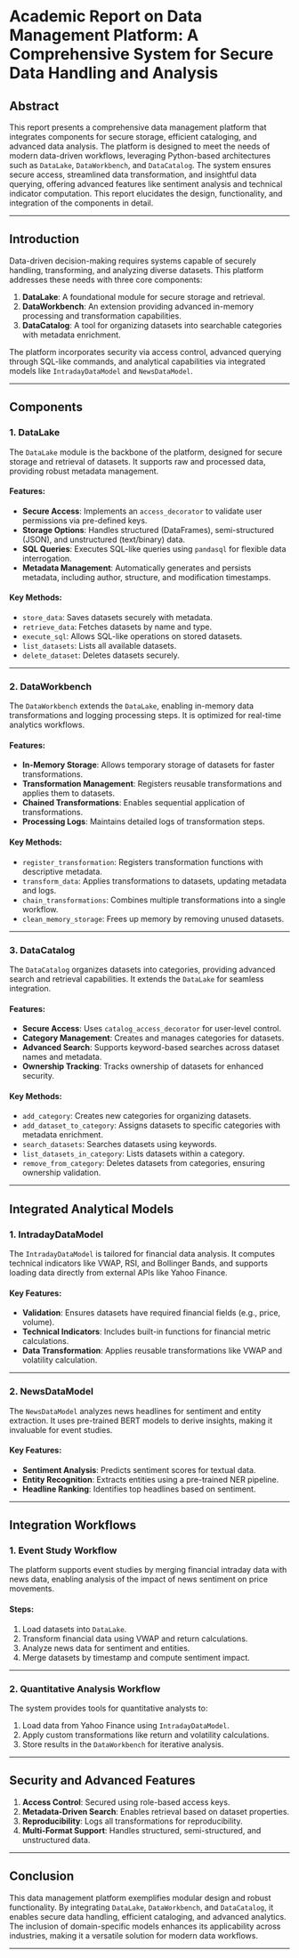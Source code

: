 
# **Academic Report on Data Management Platform: A Comprehensive System for Secure Data Handling and Analysis**

## **Abstract**
This report presents a comprehensive data management platform that integrates components for secure storage, efficient cataloging, and advanced data analysis. The platform is designed to meet the needs of modern data-driven workflows, leveraging Python-based architectures such as `DataLake`, `DataWorkbench`, and `DataCatalog`. The system ensures secure access, streamlined data transformation, and insightful data querying, offering advanced features like sentiment analysis and technical indicator computation. This report elucidates the design, functionality, and integration of the components in detail.

---

## **Introduction**
Data-driven decision-making requires systems capable of securely handling, transforming, and analyzing diverse datasets. This platform addresses these needs with three core components:
1. **DataLake**: A foundational module for secure storage and retrieval.
2. **DataWorkbench**: An extension providing advanced in-memory processing and transformation capabilities.
3. **DataCatalog**: A tool for organizing datasets into searchable categories with metadata enrichment.

The platform incorporates security via access control, advanced querying through SQL-like commands, and analytical capabilities via integrated models like `IntradayDataModel` and `NewsDataModel`.

---

## **Components**

### **1. DataLake**
The `DataLake` module is the backbone of the platform, designed for secure storage and retrieval of datasets. It supports raw and processed data, providing robust metadata management.

#### Features:
- **Secure Access**: Implements an `access_decorator` to validate user permissions via pre-defined keys.
- **Storage Options**: Handles structured (DataFrames), semi-structured (JSON), and unstructured (text/binary) data.
- **SQL Queries**: Executes SQL-like queries using `pandasql` for flexible data interrogation.
- **Metadata Management**: Automatically generates and persists metadata, including author, structure, and modification timestamps.

#### Key Methods:
- `store_data`: Saves datasets securely with metadata.
- `retrieve_data`: Fetches datasets by name and type.
- `execute_sql`: Allows SQL-like operations on stored datasets.
- `list_datasets`: Lists all available datasets.
- `delete_dataset`: Deletes datasets securely.

---

### **2. DataWorkbench**
The `DataWorkbench` extends the `DataLake`, enabling in-memory data transformations and logging processing steps. It is optimized for real-time analytics workflows.

#### Features:
- **In-Memory Storage**: Allows temporary storage of datasets for faster transformations.
- **Transformation Management**: Registers reusable transformations and applies them to datasets.
- **Chained Transformations**: Enables sequential application of transformations.
- **Processing Logs**: Maintains detailed logs of transformation steps.

#### Key Methods:
- `register_transformation`: Registers transformation functions with descriptive metadata.
- `transform_data`: Applies transformations to datasets, updating metadata and logs.
- `chain_transformations`: Combines multiple transformations into a single workflow.
- `clean_memory_storage`: Frees up memory by removing unused datasets.

---

### **3. DataCatalog**
The `DataCatalog` organizes datasets into categories, providing advanced search and retrieval capabilities. It extends the `DataLake` for seamless integration.

#### Features:
- **Secure Access**: Uses `catalog_access_decorator` for user-level control.
- **Category Management**: Creates and manages categories for datasets.
- **Advanced Search**: Supports keyword-based searches across dataset names and metadata.
- **Ownership Tracking**: Tracks ownership of datasets for enhanced security.

#### Key Methods:
- `add_category`: Creates new categories for organizing datasets.
- `add_dataset_to_category`: Assigns datasets to specific categories with metadata enrichment.
- `search_datasets`: Searches datasets using keywords.
- `list_datasets_in_category`: Lists datasets within a category.
- `remove_from_category`: Deletes datasets from categories, ensuring ownership validation.

---

## **Integrated Analytical Models**

### **1. IntradayDataModel**
The `IntradayDataModel` is tailored for financial data analysis. It computes technical indicators like VWAP, RSI, and Bollinger Bands, and supports loading data directly from external APIs like Yahoo Finance.

#### Key Features:
- **Validation**: Ensures datasets have required financial fields (e.g., price, volume).
- **Technical Indicators**: Includes built-in functions for financial metric calculations.
- **Data Transformation**: Applies reusable transformations like VWAP and volatility calculation.

---

### **2. NewsDataModel**
The `NewsDataModel` analyzes news headlines for sentiment and entity extraction. It uses pre-trained BERT models to derive insights, making it invaluable for event studies.

#### Key Features:
- **Sentiment Analysis**: Predicts sentiment scores for textual data.
- **Entity Recognition**: Extracts entities using a pre-trained NER pipeline.
- **Headline Ranking**: Identifies top headlines based on sentiment.

---

## **Integration Workflows**

### **1. Event Study Workflow**
The platform supports event studies by merging financial intraday data with news data, enabling analysis of the impact of news sentiment on price movements.

#### Steps:
1. Load datasets into `DataLake`.
2. Transform financial data using VWAP and return calculations.
3. Analyze news data for sentiment and entities.
4. Merge datasets by timestamp and compute sentiment impact.

---

### **2. Quantitative Analysis Workflow**
The system provides tools for quantitative analysts to:
1. Load data from Yahoo Finance using `IntradayDataModel`.
2. Apply custom transformations like return and volatility calculations.
3. Store results in the `DataWorkbench` for iterative analysis.

---

## **Security and Advanced Features**
1. **Access Control**: Secured using role-based access keys.
2. **Metadata-Driven Search**: Enables retrieval based on dataset properties.
3. **Reproducibility**: Logs all transformations for reproducibility.
4. **Multi-Format Support**: Handles structured, semi-structured, and unstructured data.

---

## **Conclusion**
This data management platform exemplifies modular design and robust functionality. By integrating `DataLake`, `DataWorkbench`, and `DataCatalog`, it enables secure data handling, efficient cataloging, and advanced analytics. The inclusion of domain-specific models enhances its applicability across industries, making it a versatile solution for modern data workflows.

---
